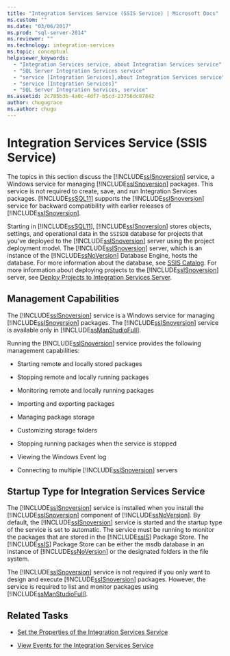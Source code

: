```yaml
---
title: "Integration Services Service (SSIS Service) | Microsoft Docs"
ms.custom: ""
ms.date: "03/06/2017"
ms.prod: "sql-server-2014"
ms.reviewer: ""
ms.technology: integration-services
ms.topic: conceptual
helpviewer_keywords: 
  - "Integration Services service, about Integration Services service"
  - "SQL Server Integration Services service"
  - "service [Integration Services],about Integration Services service"
  - "service [Integration Services]"
  - "SQL Server Integration Services, service"
ms.assetid: 2c785b3b-4a0c-4df7-b5cd-23756dc87842
author: chugugrace
ms.author: chugu
---
```

# Integration Services Service (SSIS Service)
  The topics in this section discuss the [!INCLUDE[ssISnoversion](../../includes/ssisnoversion-md.md)] service, a Windows service for managing [!INCLUDE[ssISnoversion](../../includes/ssisnoversion-md.md)] packages. This service is not required to create, save, and run Integration Services packages. [!INCLUDE[ssSQL11](../../includes/sssql11-md.md)] supports the [!INCLUDE[ssISnoversion](../../includes/ssisnoversion-md.md)] service for backward compatibility with earlier releases of [!INCLUDE[ssISnoversion](../../includes/ssisnoversion-md.md)].  
  
 Starting in [!INCLUDE[ssSQL11](../../includes/sssql11-md.md)], [!INCLUDE[ssISnoversion](../../includes/ssisnoversion-md.md)] stores objects, settings, and operational data in the `SSISDB` database for projects that you've deployed to the [!INCLUDE[ssISnoversion](../../includes/ssisnoversion-md.md)] server using the project deployment model. The [!INCLUDE[ssISnoversion](../../includes/ssisnoversion-md.md)] server, which is an instance of the [!INCLUDE[ssNoVersion](../../includes/ssnoversion-md.md)] Database Engine, hosts the database. For more information about the database, see [SSIS Catalog](../catalog/ssis-catalog.md). For more information about deploying projects to the [!INCLUDE[ssISnoversion](../../includes/ssisnoversion-md.md)] server, see [Deploy Projects to Integration Services Server](../deploy-projects-to-integration-services-server.md).  
  
## Management Capabilities  
 The [!INCLUDE[ssISnoversion](../../includes/ssisnoversion-md.md)] service is a Windows service for managing [!INCLUDE[ssISnoversion](../../includes/ssisnoversion-md.md)] packages. The [!INCLUDE[ssISnoversion](../../includes/ssisnoversion-md.md)] service is available only in [!INCLUDE[ssManStudioFull](../../includes/ssmanstudiofull-md.md)].  
  
 Running the [!INCLUDE[ssISnoversion](../../includes/ssisnoversion-md.md)] service provides the following management capabilities:  
  
-   Starting remote and locally stored packages  
  
-   Stopping remote and locally running packages  
  
-   Monitoring remote and locally running packages  
  
-   Importing and exporting packages  
  
-   Managing package storage  
  
-   Customizing storage folders  
  
-   Stopping running packages when the service is stopped  
  
-   Viewing the Windows Event log  
  
-   Connecting to multiple [!INCLUDE[ssISnoversion](../../includes/ssisnoversion-md.md)] servers  
  
## Startup Type for Integration Services Service  
 The [!INCLUDE[ssISnoversion](../../includes/ssisnoversion-md.md)] service is installed when you install the [!INCLUDE[ssISnoversion](../../includes/ssisnoversion-md.md)] component of [!INCLUDE[ssNoVersion](../../includes/ssnoversion-md.md)]. By default, the [!INCLUDE[ssISnoversion](../../includes/ssisnoversion-md.md)] service is started and the startup type of the service is set to automatic. The service must be running to monitor the packages that are stored in the [!INCLUDE[ssIS](../../includes/ssis-md.md)] Package Store. The [!INCLUDE[ssIS](../../includes/ssis-md.md)] Package Store can be either the msdb database in an instance of [!INCLUDE[ssNoVersion](../../includes/ssnoversion-md.md)] or the designated folders in the file system.  
  
 The [!INCLUDE[ssISnoversion](../../includes/ssisnoversion-md.md)] service is not required if you only want to design and execute [!INCLUDE[ssISnoversion](../../includes/ssisnoversion-md.md)] packages. However, the service is required to list and monitor packages using [!INCLUDE[ssManStudioFull](../../includes/ssmanstudiofull-md.md)].  
  
## Related Tasks  
  
-   [Set the Properties of the Integration Services Service](../set-the-properties-of-the-integration-services-service.md)  
  
-   [View Events for the Integration Services Service](../view-events-for-the-integration-services-service.md)  
  
  
